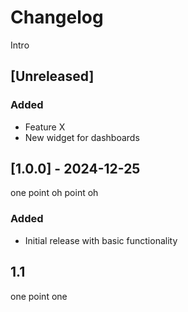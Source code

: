 # Changelog

Intro

## [Unreleased]

### Added
- Feature X
- New widget for dashboards

## [1.0.0] - 2024-12-25

one point oh point oh

### Added
- Initial release with basic functionality


## 1.1

one point one
